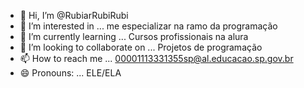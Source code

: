 - 👋 Hi, I’m @RubiarRubiRubi
- 👀 I’m interested in ... me especializar na ramo da programação
- 🌱 I’m currently learning ... Cursos profissionais na alura
- 💞️ I’m looking to collaborate on ... Projetos de programação
- 📫 How to reach me ... 00001113331355sp@al.educacao.sp.gov.br
- 😄 Pronouns: ... ELE/ELA
 

<!---
RubiarRubiRubi/RubiarRubiRubi is a ✨ special ✨ repository because its `README.md` (this file) appears on your GitHub profile.
You can click the Preview link to take a look at your changes.
--->
